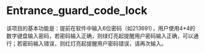# Entrance_guard_code_lock
该项目的基本功能是：提前在软件中输入6位密码（如213691），用户使用4*4的数字键盘输入密码，若密码输入正确，则绿灯亮起提醒用户密码输入正确，可以通行；若密码输入错误，则红灯亮起提醒用户密码错误，请再次输入。
